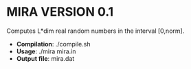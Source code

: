 # MIRA VERSION 0.1

Computes L*dim real random numbers in the interval [0,norm].

* **Compilation**: ./compile.sh
* **Usage**: ./mira mira.in
* **Output file**: mira.dat



